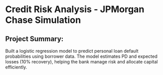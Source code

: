 # Credit Risk Analysis - JPMorgan Chase Simulation

## Project Summary:
Built a logistic regression model to predict personal loan default probabilities using borrower data. The model estimates PD and expected losses (10% recovery), helping the bank manage risk and allocate capital efficiently.
